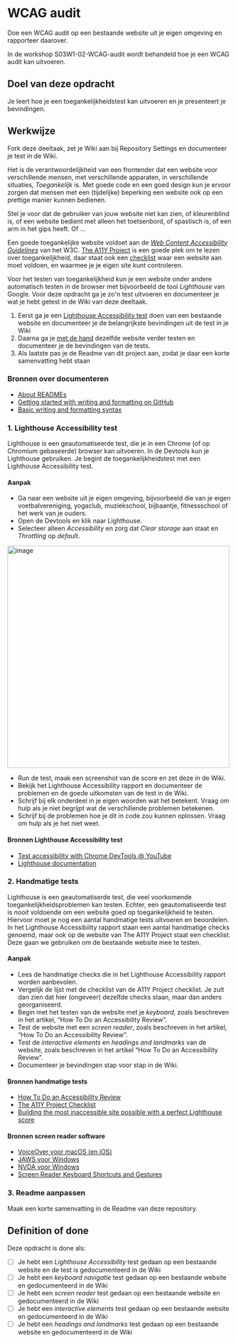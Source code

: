 # WCAG audit

Doe een WCAG audit op een bestaande website uit je eigen omgeving en rapporteer daarover.

In de workshop S03W1-02-WCAG-audit wordt behandeld hoe je een WCAG audit kan uitvoeren.


## Doel van deze opdracht

Je leert hoe je een toegankelijkheidstest kan uitvoeren en je presenteert je bevindingen.


## Werkwijze

Fork deze deeltaak, zet je Wiki aan bij Repository Settings en documenteer je test in de Wiki.

Het is de verantwoordelijkheid van een frontender dat een website voor verschillende mensen, met verschillende apparaten, in verschillende situaties, _Toegankelijk_ is. Met goede code en een goed design kun je ervoor zorgen dat mensen met een (tijdelijke) beperking een website ook op een prettige manier kunnen bedienen.

Stel je voor dat de gebruiker van jouw website niet kan zien, of kleurenblind is, of een website bedient met alleen het toetsenbord, of spastisch is, of een arm in het gips heeft. Of ...

Een goede toegankelijke website voldoet aan de _[Web Content Accessibility Guidelines](https://www.w3.org/TR/WCAG22/)_ van het W3C. [The A11Y Project](https://www.a11yproject.com) is een goede plek om te lezen over toegankelijkheid, daar staat ook een [checklist](https://www.a11yproject.com/checklist/) waar een website aan moet voldoen, en waarmee je je eigen site kunt controleren. 

Voor het testen van toegankelijkheid kun je een website onder andere automatisch testen in de browser met bijvoorbeeld de tool _Lighthouse_ van Google. Voor deze opdracht ga je zo'n test uitvoeren en documenteer je wat je hebt getest in de Wiki van deze deeltaak.

1. Eerst ga je een [Lighthouse Accessibility test](#1-lighthouse-accessibility-test) doen van een bestaande website en documenteer je de belangrijkste bevindingen uit de test in je Wiki
2. Daarna ga je [met de hand](#2-handmatige-tests) dezelfde website verder testen en documenteer je de bevindingen van de tests.
3. Als laatste pas je de Readme van dit project aan, zodat je daar een korte samenvatting hebt staan

### Bronnen over documenteren

- [About READMEs](https://docs.github.com/en/repositories/managing-your-repositorys-settings-and-features/customizing-your-repository/about-readmes)
- [Getting started with writing and formatting on GitHub](https://docs.github.com/en/get-started/writing-on-github/getting-started-with-writing-and-formatting-on-github)
- [Basic writing and formatting syntax](https://docs.github.com/en/get-started/writing-on-github/getting-started-with-writing-and-formatting-on-github/basic-writing-and-formatting-syntax)

### 1. Lighthouse Accessibility test

Lighthouse is een geautomatiseerde test, die je in een Chrome (of op Chromium gebaseerde) browser kan uitvoeren. In de Devtools kun je Lighthouse gebruiken. Je begint de toegankelijkheidstest met een Lighthouse Accessibility test.

#### Aanpak

- Ga naar een website uit je eigen omgeving, bijvoorbeeld die van je eigen voetbalvereniging, yogaclub, muziekschool, bijbaantje, fitnessschool of het werk van je ouders.
- Open de Devtools en klik naar Lighthouse.
- Selecteer alleen _Accessibility_ en zorg dat _Clear storage_ aan staat en _Throttling_ op _default_. 
<img width="500" alt="image" src="https://user-images.githubusercontent.com/1391509/195625978-c079cbb8-35d0-4bf3-a381-7a74aa24ebb3.png">

- Run de test, maak een screenshot van de score en zet deze in de Wiki.
- Bekijk het Lighthouse Accessibility rapport en documenteer de problemen en de goede uitkomsten van de test in de Wiki. 
- Schrijf bij elk onderdeel in je eigen woorden wat het betekent. Vraag om hulp als je niet begrijpt wat de verschillende problemen betekenen.
- Schrijf bij de problemen hoe je dit in code zou kunnen oplossen. Vraag om hulp als je het niet weet.

#### Bronnen Lighthouse Accessibility test

 - [Test accessibility with Chrome DevTools @ YouTube](https://www.youtube.com/watch?v=b0Q5Zp_yKaU)
 - [Lighthouse documentation](https://developer.chrome.com/docs/lighthouse/accessibility/)

### 2. Handmatige tests

Lighthouse is een geautomatiserde test, die veel voorkomende toegankelijkheidsproblemen kan testen. Echter, een geautomatiseerde test is _nooit_ voldoende om een website goed op toegankelijkheid te testen. Hiervoor moet je nog een aantal handmatige tests uitvoeren en beoordelen. In het Lighthouse Accessibility rapport staan een aantal handmatige checks genoemd, maar ook op de website van The A11Y Project staat een checklist. Deze gaan we gebruiken om de bestaande website mee te testen.

#### Aanpak

- Lees de handmatige checks die in het Lighthouse Accessibility rapport worden aanbevolen.
- Vergelijk de lijst met de checklist van de A11Y Project checklist. Je zult dan zien dat hier (ongeveer) dezelfde checks staan, maar dan anders georganiseerd.
- Begin met het testen van de website met je _keyboard_, zoals beschreven in het artikel, “How To Do an Accessibility Review”.
- Test de website met een _screen reader_, zoals beschreven in het artikel, “How To Do an Accessibility Review”.
- Test de _interactive elements_ en _headings and landmarks_ van de website, zoals beschreven in het artikel “How To Do an Accessibility Review”.
- Documenteer je bevindingen stap voor stap in de Wiki.

#### Bronnen handmatige tests

- [How To Do an Accessibility Review](https://web.dev/how-to-review/)
- [The A11Y Project Checklist](https://www.a11yproject.com/checklist/)
- [Building the most inaccessible site possible with a perfect Lighthouse score](https://www.matuzo.at/blog/building-the-most-inaccessible-site-possible-with-a-perfect-lighthouse-score/)

#### Bronnen screen reader software
 
 - [VoiceOver voor macOS (en iOS)](https://webaim.org/articles/voiceover/)
 - [JAWS voor Windows](https://support.freedomscientific.com/Downloads/JAWS)
 - [NVDA voor Windows](https://www.nvaccess.org/download/)
 - [Screen Reader Keyboard Shortcuts and Gestures](https://dequeuniversity.com/screenreaders/)

### 3. Readme aanpassen

Maak een korte samenvatting in de Readme van deze repository.

## Definition of done

Deze opdracht is done als:

- [ ] Je hebt een _Lighthouse Accessibility_ test gedaan op een bestaande website en de test is gedocumenteerd in de Wiki
- [ ] Je hebt een _keyboard navigatie_ test gedaan op een bestaande website en gedocumenteerd in de Wiki
- [ ] Je hebt een _screen reader_ test gedaan op een bestaande website en gedocumenteerd in de Wiki
- [ ] Je hebt een _interactive elements_ test gedaan op een bestaande website en gedocumenteerd in de Wiki
- [ ] Je hebt een _headings and landmarks_ test gedaan op een bestaande website en gedocumenteerd in de Wiki
